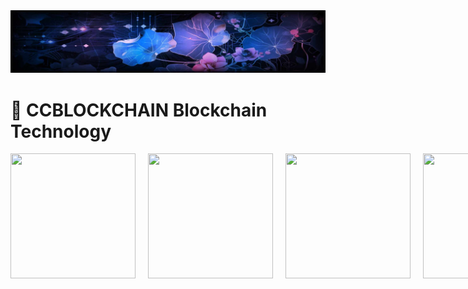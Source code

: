 <!-- Background github cover with short introduction down below -->
<img src="https://github.com/Theropodr/Theropodr/blob/main/assets/RavenVanillaPhoenix.jpg" />

# 💫 CCBLOCKCHAIN Blockchain Technology

<div style="display: flex; justify-content: space-between;">
<img width="200" height="200" src="https://media.giphy.com/media/v1.Y2lkPTc5MGI3NjExMTB5NDJka255N3h4aGl1M2c0MzVnc3dmNDd5cXczZGN0dGN5OG00cSZlcD12MV9zdGlja2Vyc19zZWFyY2gmY3Q9cw/DdpmhAQpQZzwHSrQ3f/giphy.gif" style="margin-right: 20px;" />
<img width="200" height="200" src="https://media.giphy.com/media/7XPaG6ifhXK8Og4m6w/giphy.gif?cid=790b761110y42dkny7xxhiu3g435gswf47yqw3dcttcy8m4q&ep=v1_stickers_search&rid=giphy.gif&ct=s" style="margin-right: 20px;" />
<img width="200" height="200" src="https://media.giphy.com/media/sMxhudBF8BeWeCeBZQ/giphy.gif?cid=ecf05e47dcmgjkxudnszjfxjg1s05vgxjmzvq5mprbdwt8j4&ep=v1_stickers_search&rid=giphy.gif&ct=s" style="margin-right: 20px;" />
<img width="200" height="200" src="https://media.giphy.com/media/SaF7u0ujVP8Ke6eTlr/giphy.gif?cid=ecf05e473acc4cj8dze804embwwjr1lspqazakwcgy733v0j&ep=v1_stickers_search&rid=giphy.gif&ct=s" style="margin-right: 20px;" />

<!-- Intro tp Blockchain -->
# 💫 Blockchain 101

What is blockchain?
Blockchain technology is an advanced database mechanism that allows transparent information sharing within a business network. A blockchain database stores data in blocks that are linked together in a chain.

What is blockchain and how does it work?
First and foremost, blockchain is a public electronic ledger built around a P2P system that can be openly shared among disparate users to create an unchangeable record of transactions, each time-stamped and linked to the previous one. Every time a set of transactions is added, that data becomes another block in the chain (hence, the name).

Blockchain can only be updated by consensus between participants in the system, and once new data is entered it can never be erased. It is a write-once, append-many technology, making it a verifiable and auditable record of each and every transaction.

While it has great potential, blockchain technology development is still early days; CIOs and their business counterparts should expect setbacks in deploying the technology, including the real possibility of serious bugs in the software used atop blockchain. And as some companies have already discovered, it's not the be-all solution to many tech problems.

Blockchain standards organizations, universities and start-ups have proposed newer consensus protocols and methods for spreading out the computational and data storage workload to enable greater transactional throughput and overall scalability – a persistent problem for blockchain.  And the Linux Foundation’s Hyperledger Project has created modular tools for building out blockchain collaboration networks.

While some industry groups are working toward standardizing versions of blockchain software, there are also hundreds of startups working on their own versions of the distributed ledger technology.

<!-- Table of Contents down below are the lessons -->
# 📊 Table of Contents

- [Introduction](#introduction) 
- [Lesson](#lesson)           
- [Final Project](#final-project) 
- [Contributing](#contributing)           
- [License](#licensee)   
- [Acknowledgements](#acknowledgements) 
- [FAQ](#faq)       
- [Changelog](#changelogs)   

<!-- Introduction page -->
## [Introduction](#introduction)
This repository contains source code for CCBLOCKCHAIN "Blockchain Technology basic essentials that focuses on Basic and Intermediate concepts, codes and algorithm for Blockchain development.

#### ✨ Course Description:
This course is a advance topic that I've created in my own knowledge and source of collective information - Fundamentals of Programming is required. The course covers advanced topics in Blockchain development to train students in developing decentralize application. Topics to be covered include history of blockchain technology, consensus algorithm, solidity, dApp, EVM, Ethereum, Bitcoin, Solana, Chainlink, and many more.

#### ✨ Course outcomes:
At the end of the course, the student must be able to: 
1. Basic and advance understanding of blockchain development
2. Create a smart contract using solidity
3. Implement Object-Oriented in program design
4. Create and document decentralize application that uses a consensus algorithm

###### ⚡ Course Outline: [Introduction to blockchain technologies ](https://www.coursera.org/learn/introduction-blockchain-technologies) 

## [Lesson](#lesson)              

### CCBLOCKCHAIN Table lecture
#### Course Outline and Timeframe

<!-- Background github cover with short introduction down below 

| Week No. | Date Coverage | Topic                                                | Reference                                                                                           |
|----------|---------------|------------------------------------------------------|-----------------------------------------------------------------------------------------------------|
| 1        | April 6       | Class Orientation                                   | Course Syllabus                                                                                     |  
|          |               | - Ø University Mission & Vision                     |                                                                                                     | 
|          |               | - Ø College Mission & Vision                        |                                                                                                     |   
|          |               | - Ø Course Syllabi                                  |                                                                                                     |  
|          |               | - Ø Lab Guidelines and Safety Review                |                                                                                                     |
| 2        | April 6       | Arrays                                               | Chapter 8&9 Java Programming Eight Edition, Farrell, Joyce                                        |    
| 3        | April 13      | File and String manipulation                         | Chapter 7&13 Java Programming Eight Edition, Farrell, Joyce                                       |
| 4        | April 20      | Recursion                                            | Chapter 2 Introduction to Programming in Java: An Interdisciplinary Approach, 2nd Edition, Robert Sedgewick |
|          | April 27      |                                                      | Chapter 13 Java Programming: From Problem Analysis to Program Design, Fifth Edition, Malik, DS     |
| 5        | May 4         | Regular Expression                                   | Chapter 30 Java: The Complete Reference Tenth Edition, Schildt, Herbert, 2018                     |
| 6        | May 11        | Introduction to Classes                              | Chapter 3 Java Programming Eight Edition, Farrell, Joyce                                          |
| 7        | May 18        | Composition, objects, and classes                    | Chapter 3 Introduction to Programming in Java: An Interdisciplinary Approach, 2nd Edition, Robert Sedgewick |
| 8        | May 25        | Instance method Inheritance Polymorphism             | Chapter 10 Java Programming: From Problem Analysis to Program Design, Fifth Edition, Malik, DS     |
| 9        | June 1        | Introduction to Swing package                        | Chapter 14 Java Programming Eight Edition, Farrell, Joyce                                         |
| 10       | June 8        | Interfaces and event-driven programming              | Chapter 10 Core Java: Volume II Advanced Features Tenth Edition, Hortsmann, Cay S., 2017           |
| 11       | June 15       | Threads                                              | Chapter 11 Java: The Complete Reference Tenth Edition, Schildt, Herbert, 2018                     |
| 12       | June 22       | Runnable interface Synchronization                   | Chapter 11 Core Java: Volume II Advanced Features Tenth Edition, Hortsmann, Cay S., 2017           |
| 13       | June 29        | Course Synthesis & Final Examination                 |                                                                                                     |
-->

#### 👷 SUGGESTED READINGS, VIDEOS AND REFERENCES 📓

* EatTheBlocks - Julien Klepatch
* Dapp University - Greggory
* FreecodeCamp Web3 Blockchain Tutorial
* TheBlockchainCoders - Daulat Hussain
* IBM Technology - They will teach you some awesome stuff
* Hyperledger Technology - Best yt for learning corporate blockchain, learn hyperledger fabric
* CS50 - Harvard University - I currently studying here
* Patrick Collins - He is really good on teaching smart contract Audit
* Ivan on Tech - If you're a fan for Cryptocurrency and News, following him is a must. He has this awesome Blockchain company called Moralis
* Solana - Growing blockchain right now
* Alchemy - Alternative free online blockchain university that you can dive in
* Web3 Blockchain Developer - Mark Muskardin, he developed the web application for Notional (www.notional.finance) - a new DeFi protocol for fixed-interest peer-to-peer lending and borrowing.
* Binance - academy.binance.com

#### 🚀 COMING SOON

✍️ To do list:
- Build table for the course outline
- Setup contribution panel
- Upload documentation such as PowerPoint
- Setup docker CLI
- Upload and build smart contract

<!-- License -->
# 🔑 License

<!-- Add license code

-->

<!-- Changelogs 
# 📜 Changelogs

<!-- Background github cover with short introduction down below 


# README

> [!NOTE]
> Sample only bala ka sa buhay mo

> [!TIP]
>  Ey ka muna Ey Eyy
> Add Contribution
> Add comment
> Add some shitty code this coming november

> [!IMPORTANT]
> Crucial Important deep shit

> [!WARNING]
> Mama mo warning
> Papa mo warning


> Hello nothing to edit for now
> Implement blockchain soon 
> No code for today
> Will do this in weekend
> Will do this later
> I need to do some tutorial here
> Need to refactor some code in this repo
> Fix some code in my local machine 
> Watching Worlds
> Add LiveStream Montage
-->


<!--
> [!CAUTION]
> Fetus delitus
> Add comment
-->

# 📫 Changelogs
```
## [8.0.4] - 2024-07-05      
### Added  
- ✨ Create a repo
- ✨ Added Asset Folder

### Changed
- ✨ Refactor all the README.md

### Fixed 
- ✨ Fix documentation

## [8.1.3] - 2024-08-12     
### Added  
- ✨ Add image in asset folder 

## [8.0.0] - 2024-09-20      
### Added  
- ✨ Update documentation

## [8.0.0] - 2024-09-26      
### Added  
- ✨ Coming Soon
- ✨ Coming Soon

## [8.0.0] - 2024-11-14      
### Added  
- ✨ Revamp CCBLOCKCHAIN Course 

🧊 Blockchain Technology
```

<!-- End point insert background effect line of sight color rainbow -->


<!-- Introduction Pannel button link, it will redirect to the top -->
#### [Back to Table of Content](#-introduction)
<!-- End point line insert Thanks for visiting enjoy your day, feel free to modify this  -->
---
<p align="center">
<img src="https://readme-typing-svg.demolab.com/?lines=Thanks+For+Visiting+Enjoy+Your+Day+~!;" alt="mystreak"/>
</p>

<!-- Genshin Impact -->
<div align="center">
<img src="https://media.giphy.com/media/qr4CNpxIL6wwNUYZsL/giphy.gif?cid=ecf05e47iqq0k4rx0kv1fb3w4hl8dja3ouiqzx4vz1665i6b&ep=v1_stickers_search&rid=giphy.gif&ct=s" width="300">
</div>

<!-- End point line insert Comeback again next time, feel free to modify this  -->
<p align="center">
<img src="https://readme-typing-svg.demolab.com/?lines=💎💎Come+Back+Again+next+time💎💎" alt="mystreak"/>
</p>

</p>
    
<br>
<!-- End point insert background effect line of sight color red -->
<img src="https://user-images.githubusercontent.com/74038190/212284100-561aa473-3905-4a80-b561-0d28506553ee.gif" width="1000">
